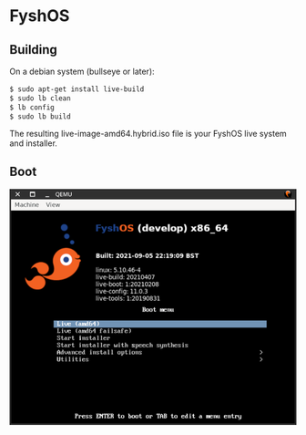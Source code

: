 # FyshOS

## Building

On a debian system (bullseye or later):

```
$ sudo apt-get install live-build
$ sudo lb clean
$ lb config
$ sudo lb build
```

The resulting live-image-amd64.hybrid.iso file is your FyshOS live system
and installer.

## Boot

![](img/boot.png)

